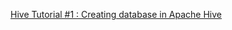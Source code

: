 [Hive Tutorial #1 : Creating database in Apache Hive](https://youtu.be/-X5YsUjPJdI?si=BOczVIG-RFnj0OK8)